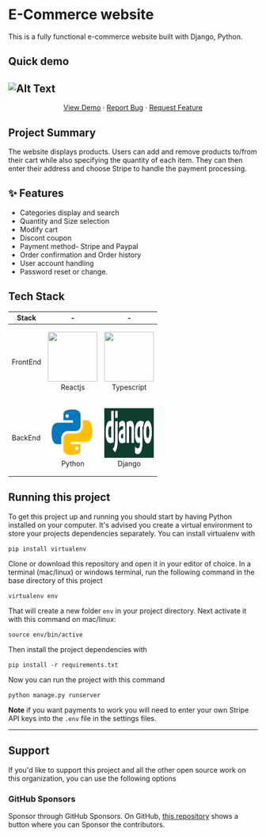 # E-Commerce website 

This is a fully functional e-commerce website built with Django, Python.

## Quick demo

![Alt Text](https://purplestore.s3-us-west-2.amazonaws.com/pupleponstore_r.gif)
---
 <p align="center">
    <a href="https://purplepond.herokuapp.com">View Demo</a>
    ·
    <a href="https://github.com/riteshprk/purplepond/issues">Report Bug</a>
    ·
    <a href="https://github.com/riteshprk/purplepond/issues">Request Feature</a>
  </p>


## Project Summary

The website displays products. Users can add and remove products to/from their cart while also specifying the quantity of each item. They can then enter their address and choose Stripe to handle the payment processing.


## ✨ Features

- Categories display and search
- Quantity and Size selection
- Modify cart
- Discont coupon 
- Payment method- Stripe and Paypal
- Order confirmation and Order history
- User account handling
- Password reset or change.


## Tech Stack

| Stack    | -                                                                                                  | -                                                                                                 | 
| -------- | -------------------------------------------------------------------------------------------------- | ------------------------------------------------------------------------------------------------- | 
| FrontEnd | <p align="center"><img src="./media/reactjs_logo.png" width="100" height="100"> <br />Reactjs</p> | <p align="center"><img src="./assets/ts_logo.png" width="100" height="100"> <br />Typescript</p>  | 
| BackEnd  | <p align="center"><img src="./media/python.png" width="100" height="100"> <br />Python</p>   | <p align="center"><img src="./media/django.png" width="100" height="100"> <br />Django</p> |



## Running this project

To get this project up and running you should start by having Python installed on your computer. It's advised you create a virtual environment to store your projects dependencies separately. You can install virtualenv with

```
pip install virtualenv
```

Clone or download this repository and open it in your editor of choice. In a terminal (mac/linux) or windows terminal, run the following command in the base directory of this project

```
virtualenv env
```

That will create a new folder `env` in your project directory. Next activate it with this command on mac/linux:

```
source env/bin/active
```

Then install the project dependencies with

```
pip install -r requirements.txt
```

Now you can run the project with this command

```
python manage.py runserver
```

**Note** if you want payments to work you will need to enter your own Stripe API keys into the `.env` file in the settings files.



---

## Support

If you'd like to support this project and all the other open source work on this organization, you can use the following options

### GitHub Sponsors

Sponsor through GitHub Sponsors. On GitHub, [this repository](https://github.com/riteshprk/purplepond) shows a button where you can Sponsor the contributors.


